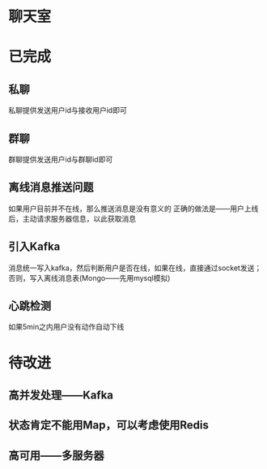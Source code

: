 # 聊天室
# 已完成
## 私聊
私聊提供发送用户id与接收用户id即可
## 群聊
群聊提供发送用户id与群聊id即可
## 离线消息推送问题
如果用户目前并不在线，那么推送消息是没有意义的
正确的做法是——用户上线后，主动请求服务器信息，以此获取消息
## 引入Kafka
消息统一写入kafka，然后判断用户是否在线，如果在线，直接通过socket发送；否则，写入离线消息表(Mongo——先用mysql模拟)
## 心跳检测
如果5min之内用户没有动作自动下线
# 待改进
## 高并发处理——Kafka
## 状态肯定不能用Map，可以考虑使用Redis
## 高可用——多服务器